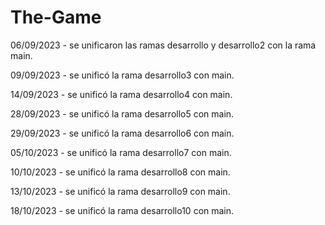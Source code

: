 # The-Game

06/09/2023 - se unificaron las ramas desarrollo y desarrollo2 con la rama main.

09/09/2023 - se unificó la rama desarrollo3 con main.

14/09/2023 - se unificó la rama desarrollo4 con main.

28/09/2023 - se unificó la rama desarrollo5 con main.

29/09/2023 - se unificó la rama desarrollo6 con main.

05/10/2023 - se unificó la rama desarrollo7 con main.

10/10/2023 - se unificó la rama desarrollo8 con main.

13/10/2023 - se unificó la rama desarrollo9 con main.

18/10/2023 - se unificó la rama desarrollo10 con main.